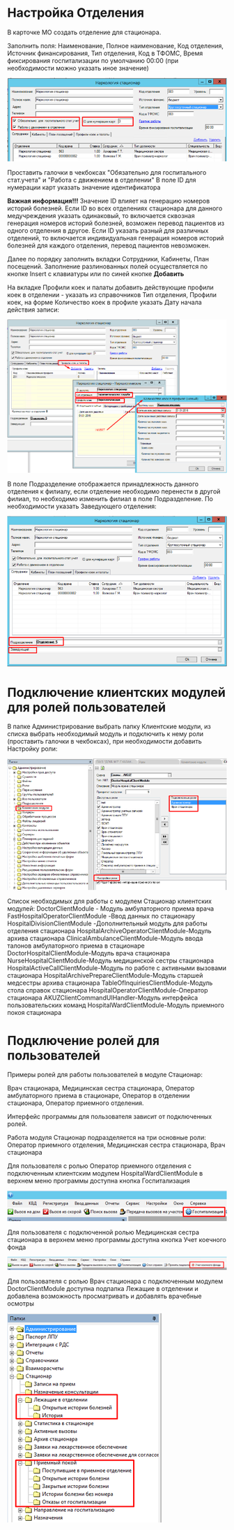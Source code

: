 <!-- TITLE: Стационар. Администрирование -->
<!-- SUBTITLE: Руководство по администрированию модуля "Стационар" -->

# Настройка Отделения
В карточке МО создать отделение для стационара.

Заполнить поля: Наименование, Полное наименование, Код отделения, Источник финансирования, Тип отделения, Код в ТФОМС, Время фиксирования госпитализации по умолчанию 00:00 (при необходимости можно указать иное значение)
 
 ![1](/uploads/rab-stac/1.png "1")
 
Проставить галочки в чекбоксах "Обязательно для госпитального стат.учета" и "Работа с движением в отделении"
В поле ID для нумерации карт указать значение идентификатора

**Важная информация!!!** Значение ID влияет на генерацию номеров историй болезней. Если ID во всех отделениях стационара для данного медучреждения указать одинаковый, то включается сквозная генерация номеров  историй болезней, возможен перевод пациентов из одного отделения в другое. Если ID  указать разный для различных отделений, то включается индивидуальная генерация номеров  историй болезней для каждого отделения, перевод пациентов невозможен.   

Далее по порядку заполнить вкладки Сотрудники, Кабинеты, План посещений. Заполнение разлинованных полей осуществляется по кнопке Insert  с клавиатуры или  по синей кнопке **Добавить**

На вкладке Профили коек и палаты добавить действующие профили коек в отделении - указать из справочников Тип отделения, Профили коек, на форме Количество коек в профиле указать Дату начала действия записи:
 
 ![2](/uploads/rab-stac/2.png "2")
 
В поле Подразделение отображается принадлежность данного отделения к филиалу, если отделение необходимо перенести в другой филиал, то необходимо изменить  филиал в поле Подразделение. По необходимости указать Заведующего отделения:

![3](/uploads/rab-stac/3.png "3")

# Подключение клиентских модулей для ролей пользователей
В папке Администрирование выбрать папку Клиентские модули, из списка выбрать необходимый модуль и подключить к нему роли (проставить галочки в чекбоксах), при необходимости добавить Настройку роли:
 
 ![4](/uploads/rab-stac/4.png "4")
 
Список необходимых для работы с модулем Стационар клиентских модулей:
DoctorClientModule - Модуль амбулаторного приема врача
FastHospitalOperatorClientModule  -Ввод данных по стационару
HospitalDivisionClientModule -Дополнительный модуль для работы отделения стационара
HospitalArchiveOperatorClientModule-Модуль архива стационара
ClinicalAmbulanceClientModule-Модуль ввода талонов амбулаторного приема в стационаре
DoctorHospitalClientModule-Модуль врача стационара
NurseHospitalClientModule-Модуль медицинской сестры стационара
HospitalActiveCallClientModule-Модуль по работе с активными вызовами стационара
HospitalArchivePrepareClientModule-Модуль старшей медсестры архива стационара
TableOfInquiriesClientModule-Модуль стола справок стационара
HospitalOperatorClientModule-Оператор стационара
AKUZClientCommandUIHandler-Модуль интерфейса пользовательских команд
HospitalWardClientModule-Модуль приемного покоя стационара


# Подключение ролей для пользователей
Примеры ролей для работы пользователей в модуле Стационар:

Врач стационара, Медицинская сестра стационара, Оператор амбулаторного приема в стационаре, Оператор в отделении стационара, Оператор приемного отделения.

Интерфейс  программы для пользователя зависит от подключенных ролей. 

Работа модуля Стационар подразделяется на три основные роли: Оператор приемного отделения, Медицинская сестра стационара, Врач стационара

Для пользователя  с ролью Оператор приемного отделения с подключенным клиентским модулем HospitalWardClientModule в верхнем меню программы доступна кнопка Госпитализация

![5](/uploads/rab-stac/5.png "5")
 
Для пользователя с подключенной ролью Медицинская сестра стационара в верхнем меню программы доступна кнопка Учет коечного фонда 

![6](/uploads/rab-stac/6.png "6")

Для пользователя с ролью Врач стационара с подключенным модулем DoctorClientModule  доступна подпапка Лежащие в отделении и добавлена возможность просматривать и добавлять врачебные осмотры
 
![7](/uploads/rab-stac/7.png "7")



